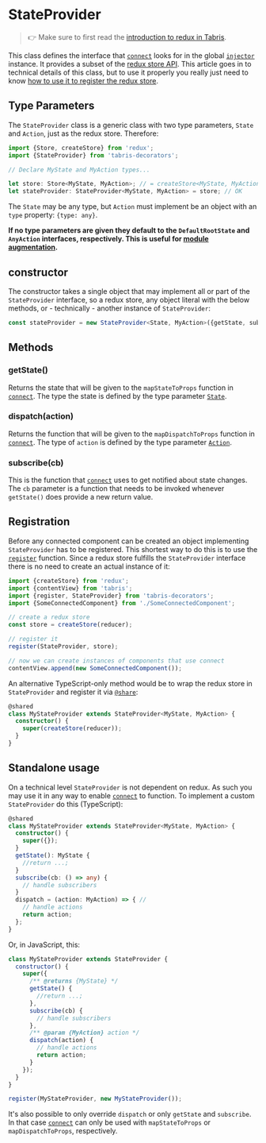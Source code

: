 ---
---
# StateProvider

> :point_right: Make sure to first read the [introduction to redux in Tabris](./index.md).

This class defines the interface that [`connect`](./@connect.md) looks for in the global [`injector`](../di/Injector.md) instance. It provides a subset of the [redux store API](https://redux.js.org/api/store). This article goes in to technical details of this class, but to use it properly you really just need to know [how to use it to register the redux store](#registration).

## Type Parameters

The `StateProvider` class is a generic class with two type parameters, `State` and `Action`, just as the redux store. Therefore:

```js
import {Store, createStore} from 'redux';
import {StateProvider} from 'tabris-decorators';

// Declare MyState and MyAction types...

let store: Store<MyState, MyAction>; // = createStore<MyState, MyAction>(...)
let stateProvider: StateProvider<MyState, MyAction> = store; // OK
```

The `State` may be any type, but `Action` must implement be an object with an `type` property: `{type: any}`.

**If no type parameters are given they default to the `DefaultRootState` and `AnyAction` interfaces, respectively. This is useful for [module augmentation](./types.md).**

## constructor

The constructor takes a single object that may implement all or part of the `StateProvider` interface, so a redux store, any object literal with the below methods, or - technically - another instance of `StateProvider`:

```ts
const stateProvider = new StateProvider<State, MyAction>({getState, subscribe, dispatch});
```

## Methods

### getState()

Returns the state that will be given to the `mapStateToProps` function in [`connect`](./@connect.md). The type the state is defined by the type parameter [`State`](#typeparameters).

### dispatch(action)

Returns the function that will be given to the `mapDispatchToProps` function in [`connect`](./@connect.md). The type of `action` is defined by the type parameter [`Action`](#typeparameters).

### subscribe(cb)

This is the function that [`connect`](./@connect.md) uses to get notified about state changes. The `cb` parameter is a function that needs to be invoked whenever `getState()` does provide a new return value.

## Registration

Before any connected component can be created an object implementing `StateProvider` has to be registered. This shortest way to do this is to use the [`register`](../di/Injector.md#registertargettypevalue) function. Since a redux store fulfills the `StateProvider` interface there is no need to create an actual instance of it:

```js
import {createStore} from 'redux';
import {contentView} from 'tabris';
import {register, StateProvider} from 'tabris-decorators';
import {SomeConnectedComponent} from './SomeConnectedComponent';

// create a redux store
const store = createStore(reducer);

// register it
register(StateProvider, store);

// now we can create instances of components that use connect
contentView.append(new SomeConnectedComponent());
```

An alternative TypeScript-only method would be to wrap the redux store in `StateProvider` and register it via [`@share`](../di/injector.md#share):

```ts
@shared
class MyStateProvider extends StateProvider<MyState, MyAction> {
  constructor() {
    super(createStore(reducer));
  }
}
```

## Standalone usage

On a technical level `StateProvider` is not dependent on redux. As such you may use it in any way to enable [`connect`](./@connect.md) to function. To implement a custom `StateProvider` do this (TypeScript):

```ts
@shared
class MyStateProvider extends StateProvider<MyState, MyAction> {
  constructor() {
    super({});
  }
  getState(): MyState {
    //return ...;
  }
  subscribe(cb: () => any) {
    // handle subscribers
  }
  dispatch = (action: MyAction) => { //
    // handle actions
    return action;
  };
}
```

Or, in JavaScript, this:

```js
class MyStateProvider extends StateProvider {
  constructor() {
    super({
      /** @returns {MyState} */
      getState() {
        //return ...;
      },
      subscribe(cb) {
        // handle subscribers
      },
      /** @param {MyAction} action */
      dispatch(action) {
        // handle actions
        return action;
      }
    });
  }
}

register(MyStateProvider, new MyStateProvider());
```

It's also possible to only override `dispatch` or only `getState` and `subscribe`. In that case [`connect`](./@connect.md) can only be used with `mapStateToProps` or `mapDispatchToProps`, respectively.
